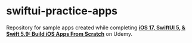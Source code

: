 # swiftui-practice-apps

Repository for sample apps created while completing **[iOS 17, SwiftUI 5, & Swift 5.9: Build iOS Apps From Scratch](https://www.udemy.com/course/ios-15-app-development-with-swiftui-3-and-swift-5)** on Udemy.

